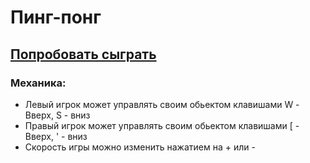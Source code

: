 # Пинг-понг
## [Попробовать сыграть](https://impeqq.github.io/PingPong-CanvasGame/)
### Механика:
* Левый игрок может управлять своим обьектом клавишами W - Вверх, S - вниз 
* Правый игрок может управлять своим обьектом клавишами [ - Вверх, ' - вниз 
* Скорость игры можно изменить нажатием на + или -
